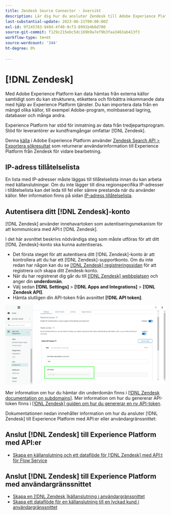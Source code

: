 ```yaml
---
title: Zendesk Source Connector - översikt
description: Lär dig hur du ansluter Zendesk till Adobe Experience Platform med hjälp av API:er eller användargränssnittet.
last-substantial-update: 2023-06-21T00:00:00Z
exl-id: 9f245783-949d-4f40-9cf3-8991b4b6d780
source-git-commit: f129c215ebc5dc169b9a7ef9b3faa3463ab413f3
workflow-type: tm+mt
source-wordcount: '344'
ht-degree: 0%

---
```


# [!DNL Zendesk]

Med Adobe Experience Platform kan data hämtas från externa källor samtidigt som du kan strukturera, etikettera och förbättra inkommande data med hjälp av Experience Platform tjänster. Du kan importera data från en mängd olika källor, till exempel Adobe-program, molnbaserad lagring, databaser och många andra.

Experience Platform har stöd för inmatning av data från tredjepartsprogram. Stöd för leverantörer av kundframgångar omfattar [!DNL Zendesk].

Denna [källa](https://experienceleague.adobe.com/docs/experience-platform/sources/home.htmll?lang=sv) i Adobe Experience Platform använder [Zendesk Search API > Exportera sökresultat](https://developer.zendesk.com/api-reference/ticketing/ticket-management/search/#export-search-results) som returnerar användarinformation till Experience Platform från Zendesk för vidare bearbetning.

## IP-adress tillåtelselista

En lista med IP-adresser måste läggas till tillåtelselista innan du kan arbeta med källanslutningar. Om du inte lägger till dina regionspecifika IP-adresser i tillåtelselista kan det leda till fel eller sämre prestanda när du använder källor. Mer information finns på sidan [IP-adress tillåtelselista](../../ip-address-allow-list.md).

## Autentisera ditt [!DNL Zendesk]-konto

[!DNL Zendesk] använder innehavartoken som autentiseringsmekanism för att kommunicera med API:t [!DNL Zendesk].

I det här avsnittet beskrivs nödvändiga steg som måste utföras för att ditt [!DNL Zendesk]-konto ska kunna autentiseras.

* Det första steget för att autentisera ditt [!DNL Zendesk]-konto är att kontrollera att du har ett [!DNL Zendesk]-supportkonto. Om du inte redan har någon kan du se [[!DNL Zendesk] registreringssidan](https://www.zendesk.com/register/) för att registrera och skapa ditt Zendesk-konto.
* När du har registrerat dig går du till [[!DNL Zendesk] webbplatsen](https://www.zendesk.com/login/) och anger din **underdomän**.
* Välj sedan **[!DNL Settings]** > **[!DNL Apps and Integrations]** > **[!DNL Zendesk API]**.
* Hämta slutligen din API-token från avsnittet **[!DNL API token]**.

![Zendesk API-token](../../images/tutorials/create/zendesk/zendesk-api-tokens.png)

Mer information om hur du hämtar din underdomän finns i [[!DNL Zendesk documentation on subdomains]](<https://support.zendesk.com/hc/en-us/articles/4409381383578-Where-can-I-find-my-Zendesk-subdomain->). Mer information om hur du genererar API-token finns i [[!DNL Zendesk] guiden om hur du genererar en ny API-token](<https://support.zendesk.com/hc/en-us/articles/4408889192858-Generating-a-new-API-token>).

Dokumentationen nedan innehåller information om hur du ansluter [!DNL Zendesk] till Experience Platform med API:er eller användargränssnittet:

## Anslut [!DNL Zendesk] till Experience Platform med API:er

* [Skapa en källanslutning och ett dataflöde för  [!DNL Zendesk] med API:t för Flow Service](../../tutorials/api/create/customer-success/zendesk.md)

## Anslut [!DNL Zendesk] till Experience Platform med användargränssnittet

* [Skapa en  [!DNL Zendesk ]källanslutning i användargränssnittet](../../tutorials/ui/create/customer-success/zendesk.md)
* [Skapa ett dataflöde för en källanslutning till en lyckad kund i användargränssnittet](../../tutorials/ui/dataflow/customer-success.md)
